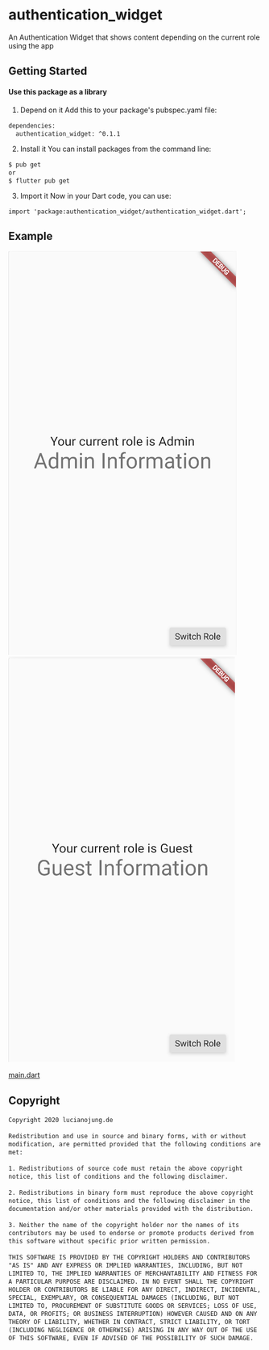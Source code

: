 # authentication_widget
An Authentication Widget that shows content depending on the current role using the app

## Getting Started

#### Use this package as a library
1. Depend on it
Add this to your package's pubspec.yaml file:
```
dependencies:
  authentication_widget: ^0.1.1
```

2. Install it
You can install packages from the command line:

```
$ pub get
or
$ flutter pub get
```

3. Import it
Now in your Dart code, you can use:
```
import 'package:authentication_widget/authentication_widget.dart';
```

## Example
![example admin panel](assets/authentication_widget_example_admin_panel.png)
![example guest panel](assets/authentication_widget_example_guest_panel.png)

[main.dart](example/main.dart)

## Copyright

```
Copyright 2020 lucianojung.de

Redistribution and use in source and binary forms, with or without modification, are permitted provided that the following conditions are met:

1. Redistributions of source code must retain the above copyright notice, this list of conditions and the following disclaimer.

2. Redistributions in binary form must reproduce the above copyright notice, this list of conditions and the following disclaimer in the documentation and/or other materials provided with the distribution.

3. Neither the name of the copyright holder nor the names of its contributors may be used to endorse or promote products derived from this software without specific prior written permission.

THIS SOFTWARE IS PROVIDED BY THE COPYRIGHT HOLDERS AND CONTRIBUTORS "AS IS" AND ANY EXPRESS OR IMPLIED WARRANTIES, INCLUDING, BUT NOT LIMITED TO, THE IMPLIED WARRANTIES OF MERCHANTABILITY AND FITNESS FOR A PARTICULAR PURPOSE ARE DISCLAIMED. IN NO EVENT SHALL THE COPYRIGHT HOLDER OR CONTRIBUTORS BE LIABLE FOR ANY DIRECT, INDIRECT, INCIDENTAL, SPECIAL, EXEMPLARY, OR CONSEQUENTIAL DAMAGES (INCLUDING, BUT NOT LIMITED TO, PROCUREMENT OF SUBSTITUTE GOODS OR SERVICES; LOSS OF USE, DATA, OR PROFITS; OR BUSINESS INTERRUPTION) HOWEVER CAUSED AND ON ANY THEORY OF LIABILITY, WHETHER IN CONTRACT, STRICT LIABILITY, OR TORT (INCLUDING NEGLIGENCE OR OTHERWISE) ARISING IN ANY WAY OUT OF THE USE OF THIS SOFTWARE, EVEN IF ADVISED OF THE POSSIBILITY OF SUCH DAMAGE.
```